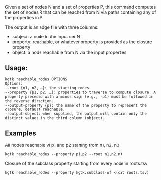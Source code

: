 Given a set of nodes N and a set of properties P, this command computes the set of nodes R that can be reached from N via paths containing any of the properties in P.

The output is an edge file with three columns:
- subject: a node in the input set N
- property: reachable, or whatever property is provided as the closure property
- object: a node reachable from N via the input properties

## Usage:
```
kgtk reachable_nodes OPTIONS
Options:
--root {n1, n2, …}: the starting nodes
--property {p1, p2, …}: properties to traverse to compute closure. A property preceded with a minus sign (e.g., -p1) must be followed in the reverse direction.
--output-property {p}: the name of the property to represent the closure, default reachable.
--output-object: when supplied, the output will contain only the distinct values in the third column (object).
```

## Examples

All nodes reachable vi p1 and p2 starting from n1, n2, n3
```
kgtk reachable_nodes --property p1,p2 --root n1,n2,n3
```

Closure of the subclass property starting from every node in roots.tsv
```
kgtk reachable_nodes --property kgtk:subclass-of <(cat roots.tsv)
```

